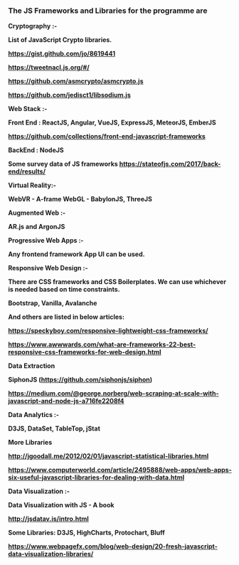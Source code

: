 ### The JS Frameworks and Libraries for the programme are

<b>Cryptography :- 

List of JavaScript Crypto libraries. 

https://gist.github.com/jo/8619441

https://tweetnacl.js.org/#/

https://github.com/asmcrypto/asmcrypto.js

https://github.com/jedisct1/libsodium.js

<b>Web Stack :-

Front End : ReactJS, Angular, VueJS, ExpressJS, MeteorJS, EmberJS

https://github.com/collections/front-end-javascript-frameworks

BackEnd : NodeJS

Some survey data of JS frameworks
https://stateofjs.com/2017/back-end/results/

<b>Virtual Reality:-

WebVR - A-frame
WebGL - BabylonJS, ThreeJS

<b>Augmented Web :-

AR.js and ArgonJS

<b>Progressive Web Apps :-

Any frontend framework App UI can be used.

<b>Responsive Web Design :-

There are CSS frameworks and CSS Boilerplates. We can use whichever is needed based on time constraints.

Bootstrap, Vanilla, Avalanche

And others are listed in below articles:

https://speckyboy.com/responsive-lightweight-css-frameworks/

https://www.awwwards.com/what-are-frameworks-22-best-responsive-css-frameworks-for-web-design.html

<b>Data Extraction 

SiphonJS (https://github.com/siphonjs/siphon)

https://medium.com/@george.norberg/web-scraping-at-scale-with-javascript-and-node-js-a716fe2208f4

<b>Data Analytics :-

D3JS, DataSet, TableTop, jStat

More Libraries

http://jgoodall.me/2012/02/01/javascript-statistical-libraries.html

https://www.computerworld.com/article/2495888/web-apps/web-apps-six-useful-javascript-libraries-for-dealing-with-data.html

<b>Data Visualization :-

Data Visualization with JS - A book

http://jsdatav.is/intro.html

Some Libraries: D3JS, HighCharts, Protochart, Bluff

https://www.webpagefx.com/blog/web-design/20-fresh-javascript-data-visualization-libraries/

